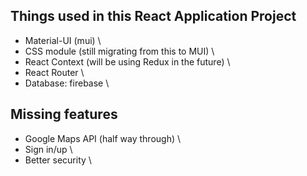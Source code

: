 ## Things used in this React Application Project
- Material-UI (mui) \
- CSS module (still migrating from this to MUI) \
- React Context (will be using Redux in the future) \
- React Router \
- Database: firebase \

## Missing features
- Google Maps API (half way through) \
- Sign in/up \
- Better security \
